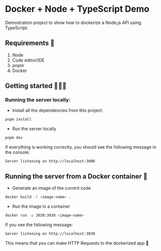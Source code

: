 # Docker + Node + TypeScript Demo

Demostration project to show how to dockerize a Node.js API using TypeScript.

## Requirements 🛑

1. Node
2. Code editor/IDE
3. pnpm
4. Docker

## Getting started 👨🏻‍💻

### Running the server locally:

- Install all the dependencies from this project:

```bash
pnpm install
```

- Run the server locally

```bash
pnpm dev
```

If everything is working correclty, you should see the following message in the console:

```
Server listening on http://localhost:3000
```

## Running the server from a Docker container 🐳

- Generate an image of the current code

```bash
docker build -t <image-name> .
```

- Run the image in a container

```bash
docker run -p 3030:3030 <image-name>
```

If you see the following message:

```bash
Server listening on http://localhost:3030
```

This means that you can make HTTP Requests to the dockerized app 🎉